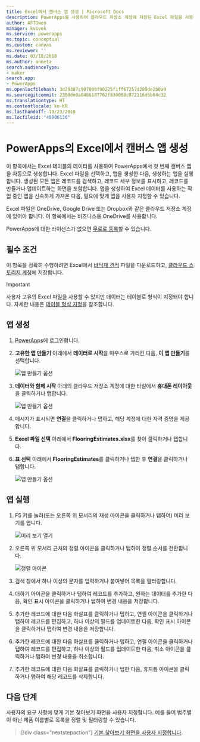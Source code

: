 ```yaml
---
title: Excel에서 캔버스 앱 생성 | Microsoft Docs
description: PowerApps를 사용하여 클라우드 저장소 계정에 저장된 Excel 파일을 사용하는 캔버스 앱을 자동으로 생성
author: AFTOwen
manager: kvivek
ms.service: powerapps
ms.topic: conceptual
ms.custom: canvas
ms.reviewer: ''
ms.date: 03/18/2018
ms.author: anneta
search.audienceType:
- maker
search.app:
- PowerApps
ms.openlocfilehash: 3d29387c907808f90225f1ff67257d289de2b0a9
ms.sourcegitcommit: 2300de0a0486187762f830068c872116d5b04c32
ms.translationtype: HT
ms.contentlocale: ko-KR
ms.lasthandoff: 10/23/2018
ms.locfileid: "49806136"
---
```

# <a name="generate-a-canvas-app-from-excel-in-powerapps"></a>PowerApps의 Excel에서 캔버스 앱 생성

이 항목에서는 Excel 테이블의 데이터를 사용하여 PowerApps에서 첫 번째 캔버스 앱을 자동으로 생성합니다. Excel 파일을 선택하고, 앱을 생성한 다음, 생성하는 앱을 실행합니다. 생성된 모든 앱은 레코드를 검색하고, 레코드 세부 정보를 표시하고, 레코드를 만들거나 업데이트하는 화면을 포함합니다. 앱을 생성하여 Excel 데이터를 사용하는 작업 중인 앱을 신속하게 가져온 다음, 필요에 맞게 앱을 사용자 지정할 수 있습니다. 

Excel 파일은 OneDrive, Google Drive 또는 Dropbox와 같은 클라우드 저장소 계정에 있어야 합니다. 이 항목에서는 비즈니스용 OneDrive를 사용합니다.

PowerApps에 대한 라이선스가 없으면 [무료로 등록](../signup-for-powerapps.md)할 수 있습니다.

## <a name="prerequisites"></a>필수 조건

이 항목을 정확히 수행하려면 Excel에서 [바닥재 견적](https://az787822.vo.msecnd.net/documentation/get-started-from-data/FlooringEstimates.xlsx) 파일을 다운로드하고, [클라우드 스토리지 계정](connections/cloud-storage-blob-connections.md)에 저장합니다.

> [!IMPORTANT]
> 사용자 고유의 Excel 파일을 사용할 수 있지만 데이터는 테이블로 형식이 지정돼야 합니다. 자세한 내용은 [테이블 형식 지정](how-to-excel-tips.md)을 참조합니다. 

## <a name="generate-the-app"></a>앱 생성

1. [PowerApps](https://web.powerapps.com?utm_source=padocs&utm_medium=linkinadoc&utm_campaign=referralsfromdoc)에 로그인합니다.

1. **고유한 앱 만들기** 아래에서 **데이터로 시작**을 마우스로 가리킨 다음, **이 앱 만들기**를 선택합니다.

    ![앱 만들기 옵션](./media/get-started-create-from-data/start-from-data.png)

1. **데이터와 함께 시작** 아래의 클라우드 저장소 계정에 대한 타일에서 **휴대폰 레이아웃**을 클릭하거나 탭합니다.

    ![앱 만들기 옵션](./media/get-started-create-from-data/odfb-tile.png)

1. 메시지가 표시되면 **연결**을 클릭하거나 탭하고, 해당 계정에 대한 자격 증명을 제공합니다.

1. **Excel 파일 선택** 아래에서 **FlooringEstimates.xlsx**를 찾아 클릭하거나 탭합니다. 

1. **표 선택** 아래에서 **FlooringEstimates**를 클릭하거나 탭한 후 **연결**을 클릭하거나 탭합니다.

    ![앱 만들기 옵션](./media/get-started-create-from-data/choose-table.png)

## <a name="run-the-app"></a>앱 실행

1. F5 키를 눌러(또는 오른쪽 위 모서리의 재생 아이콘을 클릭하거나 탭하여) 미리 보기를 엽니다.

    ![미리 보기 열기](./media/get-started-create-from-data/open-preview.png)

1. 오른쪽 위 모서리 근처의 정렬 아이콘을 클릭하거나 탭하여 정렬 순서를 전환합니다.

    ![정렬 아이콘](./media/get-started-create-from-data/sort-icon.png)

1. 검색 창에서 하나 이상의 문자를 입력하거나 붙여넣어 목록을 필터링합니다.

1. 더하기 아이콘을 클릭하거나 탭하여 레코드를 추가하고, 원하는 데이터를 추가한 다음, 확인 표시 아이콘을 클릭하거나 탭하여 변경 내용을 저장합니다.

1. 추가한 레코드에 대한 다음 화살표를 클릭하거나 탭하고, 연필 아이콘을 클릭하거나 탭하여 레코드를 편집하고, 하나 이상의 필드를 업데이트한 다음, 확인 표시 아이콘을 클릭하거나 탭하여 변경 내용을 저장합니다.

1. 추가한 레코드에 대한 다음 화살표를 클릭하거나 탭하고, 연필 아이콘을 클릭하거나 탭하여 레코드를 편집하고, 하나 이상의 필드를 업데이트한 다음, 취소 아이콘을 클릭하거나 탭하여 변경 내용을 취소합니다.

1. 추가한 레코드에 대한 다음 화살표를 클릭하거나 탭한 다음, 휴지통 아이콘을 클릭하거나 탭하여 해당 레코드를 삭제합니다.

## <a name="next-steps"></a>다음 단계

사용자의 요구 사항에 맞게 기본 찾아보기 화면을 사용자 지정합니다. 예를 들어 범주별이 아닌 제품 이름별로 목록을 정렬 및 필터링할 수 있습니다.

> [!div class="nextstepaction"]
> [기본 찾아보기 화면을 사용자 지정합니다](customize-layout-sharepoint.md).
